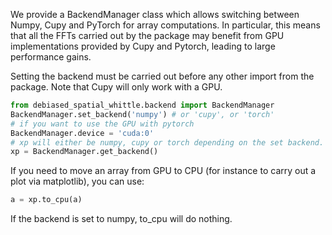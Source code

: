 We provide a BackendManager class which allows switching between
Numpy, Cupy and PyTorch for array computations.
In particular, this means that all the FFTs carried out by the package
may benefit from GPU implementations provided by Cupy and Pytorch,
leading to large performance gains.

Setting the backend must be carried out
before any other import from the package. Note that Cupy will only work
with a GPU.

```python
from debiased_spatial_whittle.backend import BackendManager
BackendManager.set_backend('numpy') # or 'cupy', or 'torch'
# if you want to use the GPU with pytorch
BackendManager.device = 'cuda:0'
# xp will either be numpy, cupy or torch depending on the set backend.
xp = BackendManager.get_backend()
```

If you need to move an array from GPU to CPU (for instance to carry
out a plot via matplotlib), you can use:

```python
a = xp.to_cpu(a)
```

If the backend is set to numpy, to_cpu will do nothing.
